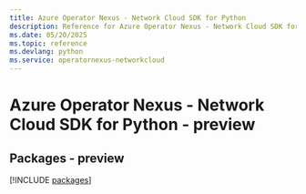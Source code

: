 ```yaml
---
title: Azure Operator Nexus - Network Cloud SDK for Python
description: Reference for Azure Operator Nexus - Network Cloud SDK for Python
ms.date: 05/20/2025
ms.topic: reference
ms.devlang: python
ms.service: operatornexus-networkcloud
---
```

# Azure Operator Nexus - Network Cloud SDK for Python - preview
## Packages - preview
[!INCLUDE [packages](operator-nexus---network-cloud-index.md)]